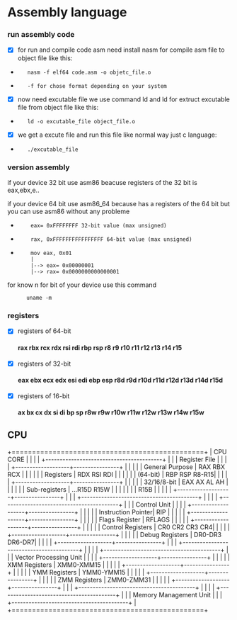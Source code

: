 # Assembly language

### run assembly code
- [x] for run and compile code asm need install nasm for compile asm file to object file like this:

-        nasm -f elf64 code.asm -o objetc_file.o
-        -f for chose format depending on your system
- [x] now need excutable file we use command ld and ld for extruct excutable file from object file like this:

-        ld -o excutable_file object_file.o

- [x] we get a excute file and run this file like normal way just c language:

-        ./excutable_file

### version assembly

if your device 32 bit use asm86 beacuse registers of the 32 bit is eax,ebx,e..

if your device 64 bit use asm86_64 because has a registers of the 64 bit but you can use asm86 without any probleme

-         eax= 0xFFFFFFFF 32-bit value (max unsigned)
-         rax, 0xFFFFFFFFFFFFFFFF 64-bit value (max unsigned)
-         mov eax, 0x01
          |
          |--> eax= 0x00000001
          |--> rax= 0x0000000000000001
for know n for bit of your device use this command

          uname -m

### registers

- [x] registers of 64-bit

   #### rax rbx rcx rdx rsi rdi rbp rsp r8 r9 r10 r11 r12 r13 r14 r15

- [x] registers of 32-bit

   #### eax ebx ecx edx esi edi ebp esp r8d r9d r10d r11d r12d r13d r14d r15d

- [x] registers of 16-bit

   #### ax bx cx dx si di bp sp r8w r9w r10w r11w r12w r13w r14w r15w


## CPU

+===============================================+
|                 CPU CORE                      |
|                                               |
|  +-----------------------------------------+  |
|  |        Register File                    |  |
|  |  +-------------------+----------------+ |  |
|  |  | General Purpose   |  RAX RBX RCX   | |  |
|  |  | Registers         |  RDX RSI RDI   | |  |
|  |  | (64-bit)          |  RBP RSP R8-R15| |  |
|  |  +-------------------+----------------+ |  |
|  |  | 32/16/8-bit       | EAX AX AL AH   | |  |
|  |  | Sub-registers     | ...R15D R15W   | |  |
|  |  |                   | R15B           | |  |
|  |  +-------------------+----------------+ |  |
|  +-----------------------------------------+  |
|                                               |
|  +-----------------------------------------+  |
|  |        Control Unit                     |  |
|  |  +-------------------+----------------+ |  |
|  |  | Instruction Pointer| RIP           | |  |
|  |  +-------------------+----------------+ |  |
|  |  | Flags Register    | RFLAGS         | |  |
|  |  +-------------------+----------------+ |  |
|  |  | Control Registers | CR0 CR2 CR3 CR4| |  |
|  |  +-------------------+----------------+ |  |
|  |  | Debug Registers   | DR0-DR3 DR6-DR7| |  |
|  |  +-------------------+----------------+ |  |
|  +-----------------------------------------+  |
|                                               |
|  +-----------------------------------------+  |
|  |        Vector Processing Unit           |  |
|  |  +-------------------+----------------+ |  |
|  |  | XMM Registers     | XMM0-XMM15     | |  |
|  |  +-------------------+----------------+ |  |
|  |  | YMM Registers     | YMM0-YMM15     | |  |
|  |  +-------------------+----------------+ |  |
|  |  | ZMM Registers     | ZMM0-ZMM31     | |  |
|  |  +-------------------+----------------+ |  |
|  +-----------------------------------------+  |
|                                               |
|  +-----------------------------------------+  |
|  |        Memory Management Unit           |  |
|  +-----------------------------------------+  |
+===============================================+
